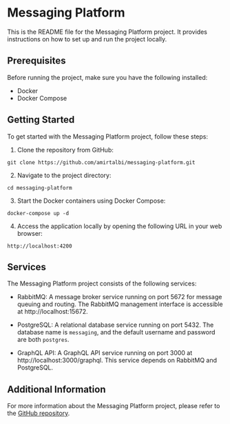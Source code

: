 # Messaging Platform

This is the README file for the Messaging Platform project. It provides instructions on how to set up and run the project locally.

## Prerequisites

Before running the project, make sure you have the following installed:

- Docker
- Docker Compose

## Getting Started

To get started with the Messaging Platform project, follow these steps:

1. Clone the repository from GitHub:
  ```
  git clone https://github.com/amirtalbi/messaging-platform.git
  ```

2. Navigate to the project directory:
  ```
  cd messaging-platform
  ```

3. Start the Docker containers using Docker Compose:
  ```
  docker-compose up -d
  ```

4. Access the application locally by opening the following URL in your web browser:
  ```
  http://localhost:4200
  ```

## Services

The Messaging Platform project consists of the following services:

- RabbitMQ: A message broker service running on port 5672 for message queuing and routing. The RabbitMQ management interface is accessible at http://localhost:15672.

- PostgreSQL: A relational database service running on port 5432. The database name is `messaging`, and the default username and password are both `postgres`.

- GraphQL API: A GraphQL API service running on port 3000 at http://localhost:3000/graphql. This service depends on RabbitMQ and PostgreSQL.

## Additional Information

For more information about the Messaging Platform project, please refer to the [GitHub repository](https://github.com/amirtalbi/messaging-platform).
